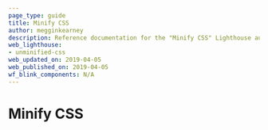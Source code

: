 ```yaml
---
page_type: guide
title: Minify CSS
author: megginkearney
description: Reference documentation for the "Minify CSS" Lighthouse audit.
web_lighthouse:
- unminified-css
web_updated_on: 2019-04-05
web_published_on: 2019-04-05
wf_blink_components: N/A
---
```


# Minify CSS